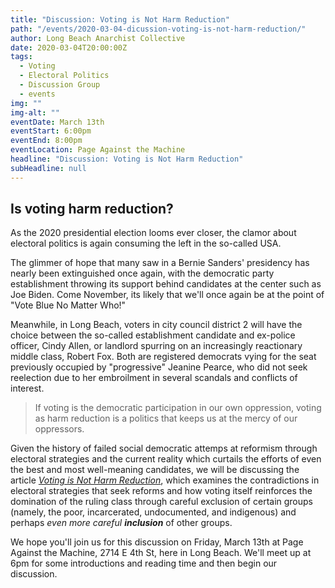 ```yaml
---
title: "Discussion: Voting is Not Harm Reduction"
path: "/events/2020-03-04-dicussion-voting-is-not-harm-reduction/"
author: Long Beach Anarchist Collective
date: 2020-03-04T20:00:00Z
tags:
  - Voting
  - Electoral Politics
  - Discussion Group
  - events
img: ""
img-alt: ""
eventDate: March 13th
eventStart: 6:00pm
eventEnd: 8:00pm
eventLocation: Page Against the Machine
headline: "Discussion: Voting is Not Harm Reduction"
subHeadline: null
---
```


## Is voting harm reduction?

As the 2020 presidential election looms ever closer, the clamor about electoral politics is again consuming the left in the so-called USA.

The glimmer of hope that many saw in a Bernie Sanders' presidency has nearly been extinguished once again, with the democratic party establishment throwing its support behind candidates at the center such as Joe Biden. Come November, its likely that we'll once again be at the point of "Vote Blue No Matter Who!"

Meanwhile, in Long Beach, voters in city council district 2 will have the choice between the so-called establishment candidate and ex-police officer, Cindy Allen, or landlord spurring on an increasingly reactionary middle class, Robert Fox. Both are registered democrats vying for the seat previously occupied by "progressive" Jeanine Pearce, who did not seek reelection due to her embroilment in several scandals and conflicts of interest.

> If voting is the democratic participation in our own oppression, voting as harm reduction is a politics that keeps us at the mercy of our oppressors.

Given the history of failed social democratic attemps at reformism through electoral strategies and the current reality which curtails the efforts of even the best and most well-meaning candidates, we will be discussing the article _[Voting is Not Harm Reduction](http://www.indigenousaction.org/voting-is-not-harm-reduction-an-indigenous-perspective/)_, which examines the contradictions in electoral strategies that seek reforms and how voting itself reinforces the domination of the ruling class through careful exclusion of certain groups (namely, the poor, incarcerated, undocumented, and indigenous) and perhaps _even more careful **inclusion**_ of other groups.

We hope you'll join us for this discussion on Friday, March 13th at Page Against the Machine, 2714 E 4th St, here in Long Beach. We'll meet up at 6pm for some introductions and reading time and then begin our discussion.
